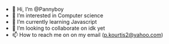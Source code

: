 - 👋 Hi, I’m @Pannyboy
- 👀 I’m interested in Computer science
- 🌱 I’m currently learning Javascript
- 💞️ I’m looking to collaborate on idk yet
- 📫 How to reach me on on my email (p.kourtis2@yahoo.com)

<!---
Pannyboy/Pannyboy is a ✨ special ✨ repository because its `README.md` (this file) appears on your GitHub profile.
You can click the Preview link to take a look at your changes.
--->
